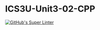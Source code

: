 # ICS3U-Unit3-02-CPP

[![GitHub's Super Linter](https://github.com/noah-mccaskill/ICS3U-Unit3-02-CPP/workflows/GitHub's%20Super%20Linter/badge.svg)](https://github.com/noah-mccaskill/ICS3U-Unit3-02-CPP/actions)
